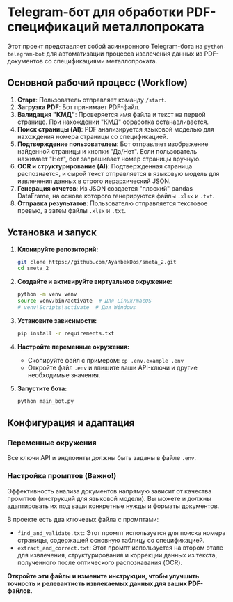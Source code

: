 # Telegram-бот для обработки PDF-спецификаций металлопроката

Этот проект представляет собой асинхронного Telegram-бота на `python-telegram-bot` для автоматизации процесса извлечения данных из PDF-документов со спецификациями металлопроката.

## Основной рабочий процесс (Workflow)

1.  **Старт**: Пользователь отправляет команду `/start`.
2.  **Загрузка PDF**: Бот принимает PDF-файл.
3.  **Валидация "КМД"**: Проверяется имя файла и текст на первой странице. При нахождении "КМД" обработка останавливается.
4.  **Поиск страницы (AI)**: PDF анализируется языковой моделью для нахождения номера страницы со спецификацией.
5.  **Подтверждение пользователем**: Бот отправляет изображение найденной страницы и кнопки "Да/Нет". Если пользователь нажимает "Нет", бот запрашивает номер страницы вручную.
6.  **OCR и структурирование (AI)**: Подтвержденная страница распознается, и сырой текст отправляется в языковую модель для извлечения данных в строго иерархический JSON.
7.  **Генерация отчетов**: Из JSON создается "плоский" pandas DataFrame, на основе которого генерируются файлы `.xlsx` и `.txt`.
8.  **Отправка результатов**: Пользователю отправляется текстовое превью, а затем файлы `.xlsx` и `.txt`.

## Установка и запуск

1.  **Клонируйте репозиторий:**
    ```bash
    git clone https://github.com/AyanbekDos/smeta_2.git
    cd smeta_2
    ```

2.  **Создайте и активируйте виртуальное окружение:**
    ```bash
    python -m venv venv
    source venv/bin/activate  # Для Linux/macOS
    # venv\Scripts\activate  # Для Windows
    ```

3.  **Установите зависимости:**
    ```bash
    pip install -r requirements.txt
    ```

4.  **Настройте переменные окружения:**
    - Скопируйте файл с примером: `cp .env.example .env`
    - Откройте файл `.env` и впишите ваши API-ключи и другие необходимые значения.

5.  **Запустите бота:**
    ```bash
    python main_bot.py
    ```

## Конфигурация и адаптация

### Переменные окружения

Все ключи API и эндпоинты должны быть заданы в файле `.env`.

### Настройка промптов (Важно!)

Эффективность анализа документов напрямую зависит от качества промптов (инструкций для языковой модели). Вы можете и должны адаптировать их под ваши конкретные нужды и форматы документов.

В проекте есть два ключевых файла с промптами:

-   `find_and_validate.txt`: Этот промпт используется для поиска номера страницы, содержащей основную таблицу со спецификацией.
-   `extract_and_correct.txt`: Этот промпт используется на втором этапе для извлечения, структурирования и коррекции данных из текста, полученного после оптического распознавания (OCR).

**Откройте эти файлы и измените инструкции, чтобы улучшить точность и релевантнсть извлекаемых данных для ваших PDF-файлов.**
